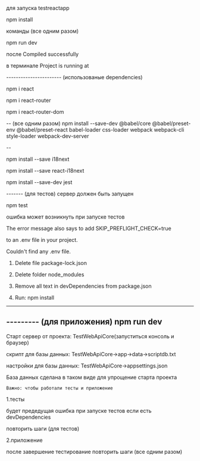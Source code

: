 для запуска testreactapp

npm install

команды (все одним разом)

npm run dev

после Compiled successfully

в терминале Project is running at

----------------------- (использованые dependencies)

npm i react

npm i react-router

npm i react-router-dom

-- (все одним разом)
npm install --save-dev @babel/core @babel/preset-env  @babel/preset-react babel-loader css-loader webpack webpack-cli style-loader webpack-dev-server

--

npm install --save i18next

npm install --save react-i18next

npm install --save-dev jest

------- (для тестов)
сервер должен быть запущен

npm test

 
ошибка может возникнуть при запуске тестов 

The error message also says to add SKIP_PREFLIGHT_CHECK=true

to an .env file in your project.

Couldn't find any .env file.

1. Delete file package-lock.json

2. Delete folder node_modules

3. Remove all text in devDependencies from package.json

4. Run: npm install
--------- 


--------- (для приложения)
npm run dev
---------



Cтарт cервер от проекта: TestWebApiCore(запуститься консоль и браузер) 

скрипт для базы данных: TestWebApiCore->app->data->scriptdb.txt

настройки для базы данных: TestWebApiCore->appsettings.json

База данных сделана в таком виде для упрощение старта проекта



	Важно: чтобы работали тесты и приложение
1.тесты

будет предедущая ошибка при запуске тестов если есть devDependencies

повторить шаги (для тестов)

2.приложение

после завершение тестирование повторить шаги (все одним разом)

